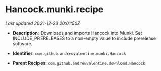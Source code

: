 # Hancock.munki.recipe

_Last updated 2021-12-23 20:01:50Z_

- **Description**: Downloads and imports Hancock into Munki. Set INCLUDE_PRERELEASES to a non-empty value to include prerelease software.

- **Identifier**: `com.github.andrewvalentine.munki.Hancock`

- **Parent Recipes**: `com.github.andrewvalentine.download.Hancock`
